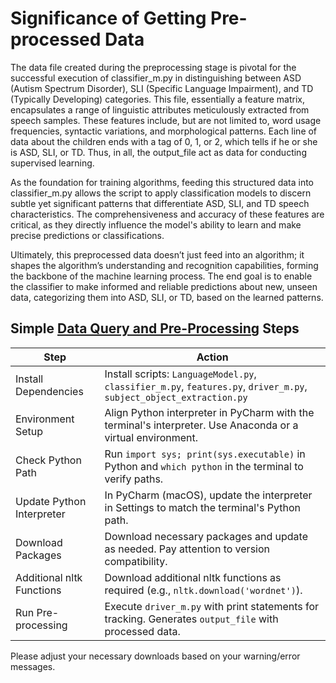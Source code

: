 # Significance of Getting Pre-processed Data
The data file created during the preprocessing stage is pivotal for the successful execution of classifier_m.py 
in distinguishing between ASD (Autism Spectrum Disorder), SLI (Specific Language Impairment), and TD (Typically 
Developing) categories. This file, essentially a feature matrix, encapsulates a range of linguistic attributes 
meticulously extracted from speech samples. These features include, but are not limited to, word usage frequencies, 
syntactic variations, and morphological patterns.  Each line of data about the children ends with a tag of 0, 1, or 2, 
which tells if he or she is ASD, SLI, or TD. Thus, in all, the output_file act as data for conducting supervised learning.

As the foundation for training algorithms, feeding this structured data into classifier_m.py allows the script to apply
classification models to discern subtle yet significant patterns that differentiate ASD, SLI, and TD speech 
characteristics. The comprehensiveness and accuracy of these features are critical, as they directly influence 
the model's ability to learn and make precise predictions or classifications.

Ultimately, this preprocessed data doesn’t just feed into an algorithm; it shapes the algorithm’s understanding and 
recognition capabilities, forming the backbone of the machine learning process. The end goal is to enable the 
classifier to make informed and reliable predictions about new, unseen data, categorizing them into ASD, SLI, or TD, 
based on the learned patterns.

## Simple [Data Query and Pre-Processing](Code/Data-Query) Steps

| Step                        | Action                                                                                                   |
|-----------------------------|----------------------------------------------------------------------------------------------------------|
| Install Dependencies        | Install scripts: `LanguageModel.py`, `classifier_m.py`, `features.py`, `driver_m.py`, `subject_object_extraction.py` |
| Environment Setup           | Align Python interpreter in PyCharm with the terminal's interpreter. Use Anaconda or a virtual environment. |
| Check Python Path           | Run `import sys; print(sys.executable)` in Python and `which python` in the terminal to verify paths.     |
| Update Python Interpreter   | In PyCharm (macOS), update the interpreter in Settings to match the terminal's Python path.               |
| Download Packages           | Download necessary packages and update as needed. Pay attention to version compatibility.                 |
| Additional nltk Functions   | Download additional nltk functions as required (e.g., `nltk.download('wordnet')`).                        |
| Run Pre-processing          | Execute `driver_m.py` with print statements for tracking. Generates `output_file` with processed data.    |

Please adjust your necessary downloads based on your warning/error messages.

